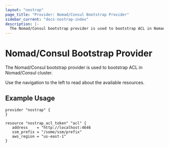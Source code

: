 ```yaml
---
layout: "nostrap"
page_title: "Provider: Nomad/Consul Bootstrap Provider"
sidebar_current: "docs-nostrap-index"
description: |-
  The Nomad/Consul bootstrap provider is used to bootstrap ACL in Nomad/Consul cluster.
---
```


# Nomad/Consul Bootstrap Provider

The Nomad/Consul bootstrap provider is used to bootstrap ACL in Nomad/Consul cluster.

Use the navigation to the left to read about the available resources.

## Example Usage

```hcl
provider "nostrap" {
}

resource "nostrap_acl_token" "acl" {
   address    = "http://localhost:4646
   ssm_prefix = "/some/ssm/prefix"
   aws_region = "us-east-1"
}
```
